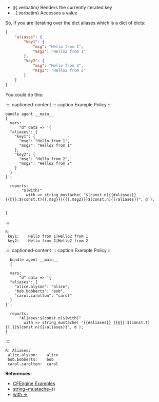 - `@`{.verbatim} Renders the currently iterated key
- `.`{.verbatim} Accesses a value

So, if you are iterating over the dict aliases which is a dict of dicts:

``` json
{
    "aliases": {
        "key1": {
            "msg": "Hello from 1",
            "msg2": "Hello2 from 1"
        },
        "key2": {
            "msg": "Hello from 2",
            "msg2": "Hello2 from 2"
        }
    }
}
```

You could do this:

:::: captioned-content
::: caption
Example Policy
:::

``` {.cfengine3 include-stdlib="t" log-level="info" exports="both"}
bundle agent __main__
{
  vars:
      "d" data => '{
  "aliases": {
    "key1": {
      "msg": "Hello from 1", 
      "msg2": "Hello2 from 1" 
    },
    "key2": {
      "msg": "Hello from 2", 
      "msg2": "Hello2 from 2" 
    }
  }
}';

  reports:
       "$(with)"
         with => string_mustache( "$(const.n){{#aliases}} {{@}}:$(const.t){{.msg}}|{{{.msg2}}}$(const.n){{/aliases}}", d );


}
```
::::

``` example
R: 
 key1:    Hello from 1|Hello2 from 1
 key2:    Hello from 2|Hello2 from 2

```

:::: captioned-content
::: caption
Example Policy
:::

``` {.cfengine3 include-stdlib="t" log-level="info" exports="both"}
  bundle agent __main__
  {

  vars:
      "d" data => '{
  "aliases": {
    "alice.alyson": "alice",
    "bob.bobberts": "bob",
    "carol.carolton": "carol"
  }
}';

  reports:
      "Aliases:$(const.n)$(with)"
        with => string_mustache( "{{#aliases}} {{@}}:$(const.t){{.}}$(const.n){{/aliases}}", d );
}
```
::::

``` example
R: Aliases:
 alice.alyson:    alice
 bob.bobberts:    bob
 carol.carolton:  carol

```

**References:**

- [CFEngine Examples](id:38277465-771a-4db4-983a-8dfd434b1aff)
- [string~mustache~()](id:7b2ad788-6a8d-4f1a-94e5-6947fd7e2431)
- [with =\>](id:5f995365-46bb-4701-80d8-12c163fc6ca8)
